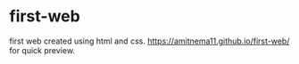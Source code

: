# first-web
first web created using html and css.
https://amitnema11.github.io/first-web/    for quick preview.

